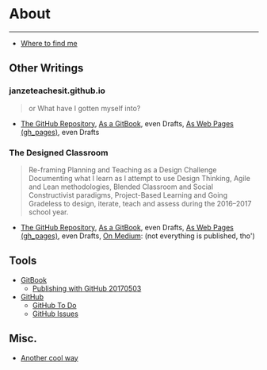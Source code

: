 # About
___
- [Where to find me](https://github.com/janzeteachesit/janzeteachesit.github.io/blob/master/profiles.md) 



## Other Writings
### janzeteachesit.github.io
> or What have I gotten myself into?
- [The GitHub Repository](https://github.com/janzeteachesit/janzeteachesit.github.io), [As a GitBook](https://janzeteachesit.gitbooks.io/janzeteachesit/), even Drafts, [As Web Pages \(gh_pages\)](https://janzeteachesit.github.io/), even Drafts
### The Designed Classroom
> Re-framing Planning and Teaching as a Design Challenge
Documenting what I learn as I attempt to use Design Thinking, Agile and Lean methodologies, Blended Classroom and Social Constructivist paradigms, Project-Based Learning and Going Gradeless to design, iterate, teach and assess during the 2016–2017 school year. 
- [The GitHub Repository](https://github.com/janzeteachesit/redefining-the-classroom/), [As a GitBook](https://janzeteachesit.gitbooks.io/redefining-the-classroom/content/), even Drafts, [As Web Pages \(gh_pages\)](https://janzeteachesit.github.io/redefining-the-classroom/), even Drafts, [On Medium](https://medium.com/designed-classroom): (not everything is published, tho')

## Tools
- [GitBook](tools/gitbook.md)
  - [Publishing with GitHub 20170503](https://drive.google.com/open?id=1Tu_b1oixurg9lId2z3LH_ZiLz1sH9sYD9ypdmZGwE9c)
- [GitHub](https://github.com/)
  - [GitHub To Do](https://github.com/janzeteachesit#todo)
  - [GitHub Issues](https://github.com/issues?utf8=%E2%9C%93&q=is%3Aissue+author%3Ajanzeteachesit)

## Misc.
- [Another cool way](sstory.html)
